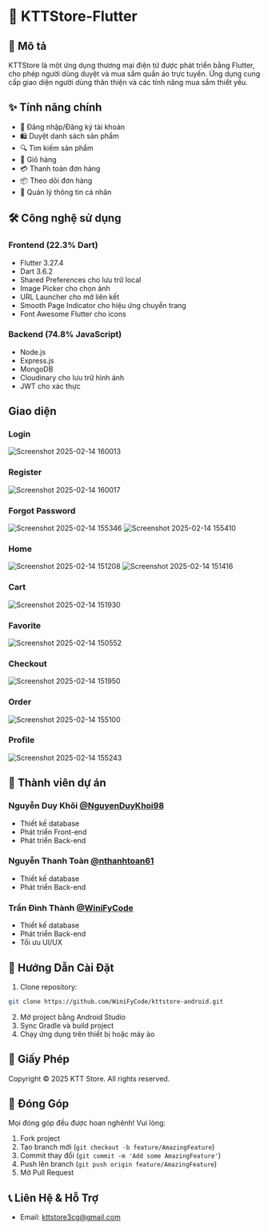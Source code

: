 # 👕 KTTStore-Flutter

## 📝 Mô tả
KTTStore là một ứng dụng thương mại điện tử được phát triển bằng Flutter, cho phép người dùng duyệt và mua sắm quần áo trực tuyến. Ứng dụng cung cấp giao diện người dùng thân thiện và các tính năng mua sắm thiết yếu.

## ✨ Tính năng chính
- 🔐 Đăng nhập/Đăng ký tài khoản
- 🛍️ Duyệt danh sách sản phẩm
- 🔍 Tìm kiếm sản phẩm
- 🛒 Giỏ hàng
- 💳 Thanh toán đơn hàng
- 📦 Theo dõi đơn hàng
- 👤 Quản lý thông tin cá nhân

## 🛠️ Công nghệ sử dụng
### Frontend (22.3% Dart)
- Flutter 3.27.4
- Dart 3.6.2
- Shared Preferences cho lưu trữ local
- Image Picker cho chọn ảnh
- URL Launcher cho mở liên kết
- Smooth Page Indicator cho hiệu ứng chuyển trang
- Font Awesome Flutter cho icons

### Backend (74.8% JavaScript)
- Node.js
- Express.js
- MongoDB
- Cloudinary cho lưu trữ hình ảnh
- JWT cho xác thực

## Giao diện
### Login
![Screenshot 2025-02-14 160013](https://github.com/user-attachments/assets/bf6b7e41-3284-4000-83af-b79816fedfcc)

### Register
![Screenshot 2025-02-14 160017](https://github.com/user-attachments/assets/75f1bc37-933d-4cd0-b6f4-f9af86188371)

### Forgot Password
![Screenshot 2025-02-14 155346](https://github.com/user-attachments/assets/79bbe366-f247-437c-9ee6-b71f8f4cabde)
![Screenshot 2025-02-14 155410](https://github.com/user-attachments/assets/6195da06-3f16-4304-85b7-fc10fca6d4d7)

### Home
![Screenshot 2025-02-14 151208](https://github.com/user-attachments/assets/44ad69e1-d338-4d8b-b744-e824f244229c)
![Screenshot 2025-02-14 151416](https://github.com/user-attachments/assets/8aa087f7-a124-4450-b987-ed62d02e49ac)

### Cart
![Screenshot 2025-02-14 151930](https://github.com/user-attachments/assets/618d46b1-9d53-4c05-a37d-07e53be15fde)

### Favorite
![Screenshot 2025-02-14 150552](https://github.com/user-attachments/assets/b6af88a9-1a49-4551-8e43-e59e4880ad7e)

### Checkout
![Screenshot 2025-02-14 151950](https://github.com/user-attachments/assets/b33a1640-1859-4d3d-a90a-e826e9b76f93)

### Order
![Screenshot 2025-02-14 155100](https://github.com/user-attachments/assets/b0b71936-73d8-4309-abab-a5d5a982f49f)

### Profile
![Screenshot 2025-02-14 155243](https://github.com/user-attachments/assets/6f5de9bd-7e1e-4245-a211-a6b0a2ab987a)

## 👥 Thành viên dự án

### Nguyễn Duy Khôi [@NguyenDuyKhoi98](https://github.com/NguyenDuyKhoi98)
- Thiết kế database
- Phát triển Front-end
- Phát triển Back-end

### Nguyễn Thanh Toàn [@nthanhtoan61](https://github.com/nthanhtoan61)
- Thiết kế database
- Phát triển Back-end

### Trần Đình Thành [@WiniFyCode](https://github.com/WiniFyCode)
- Thiết kế database
- Phát triển Back-end
- Tối ưu UI/UX

## 🚀 Hướng Dẫn Cài Đặt
1. Clone repository:

```bash
git clone https://github.com/WiniFyCode/kttstore-android.git
```
2. Mở project bằng Android Studio
3. Sync Gradle và build project
4. Chạy ứng dụng trên thiết bị hoặc máy ảo

## 📄 Giấy Phép
Copyright © 2025 KTT Store. All rights reserved.

## 🤝 Đóng Góp
Mọi đóng góp đều được hoan nghênh! Vui lòng:
1. Fork project
2. Tạo branch mới (`git checkout -b feature/AmazingFeature`)
3. Commit thay đổi (`git commit -m 'Add some AmazingFeature'`)
4. Push lên branch (`git push origin feature/AmazingFeature`)
5. Mở Pull Request

## 📞 Liên Hệ & Hỗ Trợ
- Email: kttstore3cg@gmail.com
